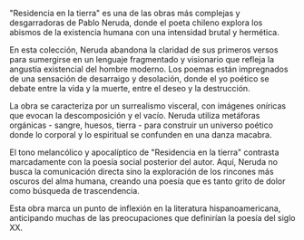 "Residencia en la tierra" es una de las obras más complejas y desgarradoras de Pablo Neruda, donde el poeta chileno explora los abismos de la existencia humana con una intensidad brutal y hermética.

En esta colección, Neruda abandona la claridad de sus primeros versos para sumergirse en un lenguaje fragmentado y visionario que refleja la angustia existencial del hombre moderno. Los poemas están impregnados de una sensación de desarraigo y desolación, donde el yo poético se debate entre la vida y la muerte, entre el deseo y la destrucción.

La obra se caracteriza por un surrealismo visceral, con imágenes oníricas que evocan la descomposición y el vacío. Neruda utiliza metáforas orgánicas - sangre, huesos, tierra - para construir un universo poético donde lo corporal y lo espiritual se confunden en una danza macabra.

El tono melancólico y apocalíptico de "Residencia en la tierra" contrasta marcadamente con la poesía social posterior del autor. Aquí, Neruda no busca la comunicación directa sino la exploración de los rincones más oscuros del alma humana, creando una poesía que es tanto grito de dolor como búsqueda de trascendencia.

Esta obra marca un punto de inflexión en la literatura hispanoamericana, anticipando muchas de las preocupaciones que definirían la poesía del siglo XX.